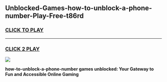 
## Unblocked-Games-how-to-unblock-a-phone-number-Play-Free-t86rd
<h3>
<a href="https://premium76.site?title=how-to-unblock-a-phone-number&ref=12A">CLICK TO PLAY</a></h3>
<hr>

<h3>
<a href="https://premium76.site?title=how-to-unblock-a-phone-number&ref=12A">CLICK 2 PLAY</a>
  
</h3>

<a href="https://premium76.site?title=how-to-unblock-a-phone-number&ref=12A"><img src="https://clearcache.store/games.png"></a>


**how-to-unblock-a-phone-number games unblocked: Your Gateway to Fun and Accessible Online Gaming**
